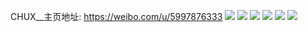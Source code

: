 CHUX__主页地址: https://weibo.com/u/5997876333 
![](https://wx4.sinaimg.cn/mw2000/006xUtCRgy1h9evsgkm4sj31nk2ahnpe.jpg) 
![](https://wx4.sinaimg.cn/mw2000/006xUtCRgy1h9evst81m4j31ri2cohdv.jpg) 
![](https://wx4.sinaimg.cn/mw2000/006xUtCRgy1h7q2ptgq3dj30sh12l0ur.jpg) 
![](https://wx4.sinaimg.cn/mw2000/006xUtCRly1h1gnkpkk3ej316f0u046j.jpg) 
![](https://wx4.sinaimg.cn/mw2000/006xUtCRly1h0r99jizmmj30rs112n19.jpg) 
![](https://wx4.sinaimg.cn/mw2000/006xUtCRly1gxwahu9sc1j30qo0lcta5.jpg) 
